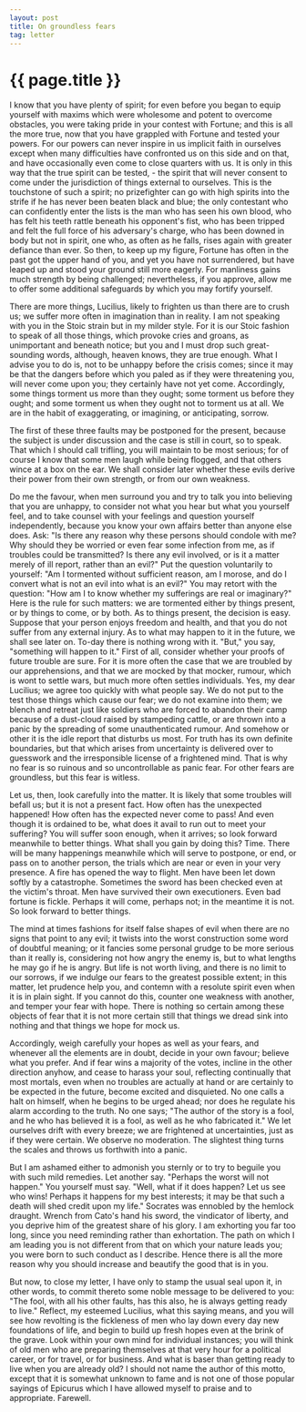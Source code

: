 ```yaml
---
layout: post
title: On groundless fears
tag: letter
---
```


{{ page.title }}
================


I know that you have plenty of spirit; for even before you began to equip yourself with maxims which were wholesome and potent to overcome obstacles, you were taking pride in your contest with Fortune; and this is all the more true, now that you have grappled with Fortune and tested your powers. For our powers can never inspire in us implicit faith in ourselves except when many difficulties have confronted us on this side and on that, and have occasionally even come to close quarters with us. It is only in this way that the true spirit can be tested, - the spirit that will never consent to come under the jurisdiction of things external to ourselves. This is the touchstone of such a spirit; no prizefighter can go with high spirits into the strife if he has never been beaten black and blue; the only contestant who can confidently enter the lists is the man who has seen his own blood, who has felt his teeth rattle beneath his opponent's fist, who has been tripped and felt the full force of his adversary's charge, who has been downed in body but not in spirit, one who, as often as he falls, rises again with greater defiance than ever. So then, to keep up my figure, Fortune has often in the past got the upper hand of you, and yet you have not surrendered, but have leaped up and stood your ground still more eagerly. For manliness gains much strength by being challenged; nevertheless, if you approve, allow me to offer some additional safeguards by which you may fortify yourself.

There are more things, Lucilius, likely to frighten us than there are to crush us; we suffer more often in imagination than in reality. I am not speaking with you in the Stoic strain but in my milder style. For it is our Stoic fashion to speak of all those things, which provoke cries and groans, as unimportant and beneath notice; but you and I must drop such great-sounding words, although, heaven knows, they are true enough. What I advise you to do is, not to be unhappy before the crisis comes; since it may be that the dangers before which you paled as if they were threatening you, will never come upon you; they certainly have not yet come. Accordingly, some things torment us more than they ought; some torment us before they ought; and some torment us when they ought not to torment us at all. We are in the habit of exaggerating, or imagining, or anticipating, sorrow.

The first of these three faults may be postponed for the present, because the subject is under discussion and the case is still in court, so to speak. That which I should call trifling, you will maintain to be most serious; for of course I know that some men laugh while being flogged, and that others wince at a box on the ear. We shall consider later whether these evils derive their power from their own strength, or from our own weakness.

Do me the favour, when men surround you and try to talk you into believing that you are unhappy, to consider not what you hear but what you yourself feel, and to take counsel with your feelings and question yourself independently, because you know your own affairs better than anyone else does. Ask: "Is there any reason why these persons should condole with me? Why should they be worried or even fear some infection from me, as if troubles could be transmitted? Is there any evil involved, or is it a matter merely of ill report, rather than an evil?" Put the question voluntarily to yourself: "Am I tormented without sufficient reason, am I morose, and do I convert what is not an evil into what is an evil?" You may retort with the question: "How am I to know whether my sufferings are real or imaginary?" Here is the rule for such matters: we are tormented either by things present, or by things to come, or by both. As to things present, the decision is easy. Suppose that your person enjoys freedom and health, and that you do not suffer from any external injury. As to what may happen to it in the future, we shall see later on. To-day there is nothing wrong with it. "But," you say, "something will happen to it." First of all, consider whether your proofs of future trouble are sure. For it is more often the case that we are troubled by our apprehensions, and that we are mocked by that mocker, rumour, which is wont to settle wars, but much more often settles individuals. Yes, my dear Lucilius; we agree too quickly with what people say. We do not put to the test those things which cause our fear; we do not examine into them; we blench and retreat just like soldiers who are forced to abandon their camp because of a dust-cloud raised by stampeding cattle, or are thrown into a panic by the spreading of some unauthenticated rumour. And somehow or other it is the idle report that disturbs us most. For truth has its own definite boundaries, but that which arises from uncertainty is delivered over to guesswork and the irresponsible license of a frightened mind. That is why no fear is so ruinous and so uncontrollable as panic fear. For other fears are groundless, but this fear is witless.

Let us, then, look carefully into the matter. It is likely that some troubles will befall us; but it is not a present fact. How often has the unexpected happened! How often has the expected never come to pass! And even though it is ordained to be, what does it avail to run out to meet your suffering? You will suffer soon enough, when it arrives; so look forward meanwhile to better things. What shall you gain by doing this? Time. There will be many happenings meanwhile which will serve to postpone, or end, or pass on to another person, the trials which are near or even in your very presence. A fire has opened the way to flight. Men have been let down softly by a catastrophe. Sometimes the sword has been checked even at the victim's throat. Men have survived their own executioners. Even bad fortune is fickle. Perhaps it will come, perhaps not; in the meantime it is not. So look forward to better things.

 The mind at times fashions for itself false shapes of evil when there are no signs that point to any evil; it twists into the worst construction some word of doubtful meaning; or it fancies some personal grudge to be more serious than it really is, considering not how angry the enemy is, but to what lengths he may go if he is angry. But life is not worth living, and there is no limit to our sorrows, if we indulge our fears to the greatest possible extent; in this matter, let prudence help you, and contemn with a resolute spirit even when it is in plain sight. If you cannot do this, counter one weakness with another, and temper your fear with hope. There is nothing so certain among these objects of fear that it is not more certain still that things we dread sink into nothing and that things we hope for mock us.

Accordingly, weigh carefully your hopes as well as your fears, and whenever all the elements are in doubt, decide in your own favour; believe what you prefer. And if fear wins a majority of the votes, incline in the other direction anyhow, and cease to harass your soul, reflecting continually that most mortals, even when no troubles are actually at hand or are certainly to be expected in the future, become excited and disquieted. No one calls a halt on himself, when he begins to be urged ahead; nor does he regulate his alarm according to the truth. No one says; "The author of the story is a fool, and he who has believed it is a fool, as well as he who fabricated it." We let ourselves drift with every breeze; we are frightened at uncertainties, just as if they were certain. We observe no moderation. The slightest thing turns the scales and throws us forthwith into a panic.

 But I am ashamed either to admonish you sternly or to try to beguile you with such mild remedies. Let another say. "Perhaps the worst will not happen." You yourself must say. "Well, what if it does happen? Let us see who wins! Perhaps it happens for my best interests; it may be that such a death will shed credit upon my life." Socrates was ennobled by the hemlock draught. Wrench from Cato's hand his sword, the vindicator of liberty, and you deprive him of the greatest share of his glory. I am exhorting you far too long, since you need reminding rather than exhortation. The path on which I am leading you is not different from that on which your nature leads you; you were born to such conduct as I describe. Hence there is all the more reason why you should increase and beautify the good that is in you.

 But now, to close my letter, I have only to stamp the usual seal upon it, in other words, to commit thereto some noble message to be delivered to you: "The fool, with all his other faults, has this also, he is always getting ready to live." Reflect, my esteemed Lucilius, what this saying means, and you will see how revolting is the fickleness of men who lay down every day new foundations of life, and begin to build up fresh hopes even at the brink of the grave. Look within your own mind for individual instances; you will think of old men who are preparing themselves at that very hour for a political career, or for travel, or for business. And what is baser than getting ready to live when you are already old? I should not name the author of this motto, except that it is somewhat unknown to fame and is not one of those popular sayings of Epicurus which I have allowed myself to praise and to appropriate. Farewell.


